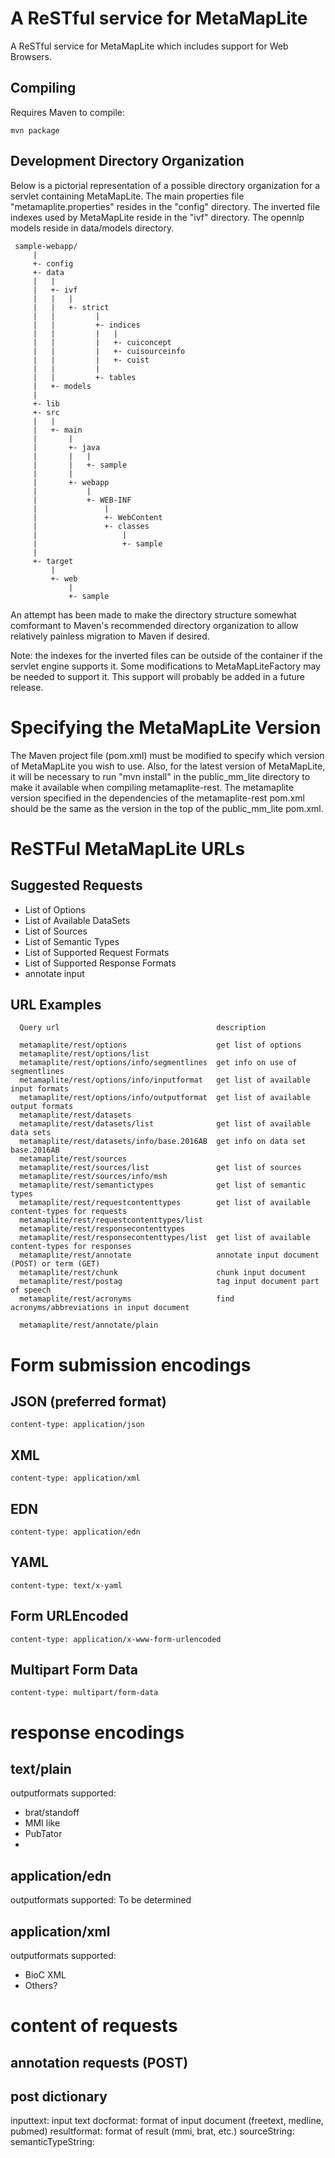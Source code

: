 # A ReSTful service for MetaMapLite

A ReSTful service for MetaMapLite which includes support for Web Browsers.

## Compiling

Requires Maven to compile:

    mvn package

## Development Directory Organization

Below is a pictorial representation of a possible directory
organization for a servlet containing MetaMapLite.  The
main properties file "metamaplite.properties" resides in the "config"
directory.  The inverted file indexes used by MetaMapLite reside in
the "ivf" directory.  The opennlp models reside in data/models
directory.

     sample-webapp/
         |
         +- config
         +- data
         |   |
         |   +- ivf
         |   |   |
         |   |   +- strict 
         |   |         |
         |   |         +- indices
         |   |         |   |
         |   |         |   +- cuiconcept
         |   |         |   +- cuisourceinfo
         |   |         |   +- cuist
         |   |         |
         |   |         +- tables
         |   +- models
         |
         +- lib
         +- src
         |   |
         |   +- main
         |       |
         |       +- java
         |       |   |
         |       |   +- sample
         |       |   
         |       +- webapp
         |           |
         |           +- WEB-INF
         |               |
         |               +- WebContent
         |               +- classes
         |                   |
         |                   +- sample
         |                   
         +- target
             |
             +- web
                 |
                 +- sample
    
An attempt has been made to make the directory structure somewhat
comformant to Maven's recommended directory organization to allow
relatively painless migration to Maven if desired.

Note: the indexes for the inverted files can be outside of the
container if the servlet engine supports it.  Some modifications to
MetaMapLiteFactory may be needed to support it.  This support will
probably be added in a future release.

# Specifying the MetaMapLite Version

The Maven project file (pom.xml) must be modified to specify which
version of MetaMapLite you wish to use.  Also, for the latest version
of MetaMapLite, it will be necessary to run "mvn install" in the
public\_mm\_lite directory to make it available when compiling
metamaplite-rest.  The metamaplite version specified in the
dependencies of the metamaplite-rest pom.xml should be the same as the
version in the top of the public\_mm\_lite pom.xml.

# ReSTFul MetaMapLite URLs

## Suggested Requests

+ List of Options 
+ List of Available DataSets
+ List of Sources
+ List of Semantic Types
+ List of Supported Request Formats
+ List of Supported Response Formats
+ annotate input


## URL Examples

      Query url                                   description

      metamaplite/rest/options                    get list of options
      metamaplite/rest/options/list               
	  metamaplite/rest/options/info/segmentlines  get info on use of segmentlines
      metamaplite/rest/options/info/inputformat   get list of available input formats
	  metamaplite/rest/options/info/outputformat  get list of available output formats
      metamaplite/rest/datasets
      metamaplite/rest/datasets/list              get list of available data sets
      metamaplite/rest/datasets/info/base.2016AB  get info on data set base.2016AB
      metamaplite/rest/sources                    
      metamaplite/rest/sources/list               get list of sources
      metamaplite/rest/sources/info/msh
      metamaplite/rest/semantictypes              get list of semantic types
      metamaplite/rest/requestcontenttypes        get list of available content-types for requests
      metamaplite/rest/requestcontenttypes/list
      metamaplite/rest/responsecontenttypes
      metamaplite/rest/responsecontenttypes/list  get list of available content-types for responses
      metamaplite/rest/annotate                   annotate input document (POST) or term (GET)
	  metamaplite/rest/chunk                      chunk input document
	  metamaplite/rest/postag                     tag input document part of speech
	  metamaplite/rest/acronyms                   find acronyms/abbreviations in input document

      metamaplite/rest/annotate/plain


# Form submission encodings

## JSON (preferred format)

    content-type: application/json

## XML

    content-type: application/xml

## EDN

    content-type: application/edn

## YAML

    content-type: text/x-yaml

## Form URLEncoded

    content-type: application/x-www-form-urlencoded

## Multipart Form Data

    content-type: multipart/form-data

# response encodings

## text/plain

outputformats supported:

+ brat/standoff
+ MMI like
+ PubTator
+ 

## application/edn

outputformats supported:
To be determined

## application/xml

outputformats supported:

+ BioC XML
+ Others?


# content of requests

## annotation requests (POST)



## post dictionary

inputtext: input text
docformat: format of input document (freetext, medline, pubmed)
resultformat: format of result (mmi, brat, etc.)
sourceString: 
semanticTypeString:
